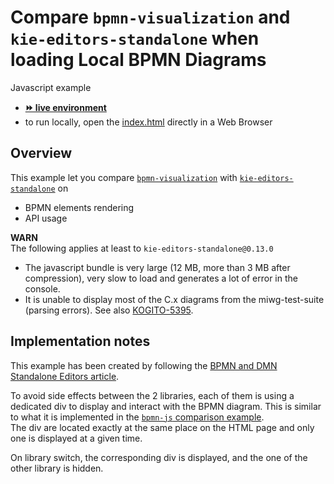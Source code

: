 # Compare `bpmn-visualization` and `kie-editors-standalone` when loading Local BPMN Diagrams

Javascript example
- [__⏩ live environment__](https://cdn.statically.io/gh/process-analytics/bpmn-visualization-examples/master/examples/misc/compare-with-kie-editors-standalone/index.html)
- to run locally, open the [index.html](index.html) directly in a Web Browser


## Overview

This example let you compare [`bpmn-visualization`](https://github.com/process-analytics/bpmn-visualization-js) with [`kie-editors-standalone`](https://github.com/kiegroup/kogito-tooling/tree/master/packages/kie-editors-standalone) on
- BPMN elements rendering
- API usage

**WARN** \
The following applies at least to `kie-editors-standalone@0.13.0`
- The javascript bundle is very large (12 MB, more than 3 MB after compression), very slow to load and generates a lot of error in the console.
- It is unable to display most of the C.x diagrams from the miwg-test-suite (parsing errors). See also [KOGITO-5395](https://issues.redhat.com/browse/KOGITO-5395).


## Implementation notes

This example has been created by following the [BPMN and DMN Standalone Editors article](https://blog.kie.org/2020/10/bpmn-and-dmn-standalone-editors.html).

To avoid side effects between the 2 libraries, each of them is using a dedicated div to display and interact with the BPMN
diagram. This is similar to what it is implemented in the [`bpmn-js` comparison example](../compare-with-bpmn-js/README.md). \
The div are located exactly at the same place on the HTML page and only one is displayed at a given time.

On library switch, the corresponding div is displayed, and the one of the other library is hidden.
